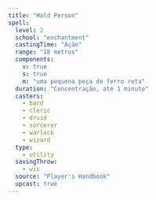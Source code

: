 ```yaml
---
title: "Hold Person"
spell:
  level: 2
  school: "enchantment"
  castingTime: "Ação"
  range: "18 metros"
  components:
    v: true
    s: true
    m: "uma pequena peça de ferro reta"
  duration: "Concentração, até 1 minuto"
  casters:
    - bard
    - cleric
    - druid
    - sorcerer
    - warlock
    - wizard
  type:
    - utility
  savingThrow:
    - wis
  source: "Player's Handbook"
  upcast: true
---
```

